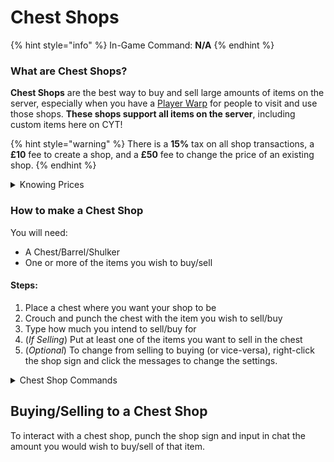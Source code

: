 # Chest Shops

{% hint style="info" %}
In-Game Command: **N/A**
{% endhint %}

### **What are Chest Shops?**

**Chest Shops** are the best way to buy and sell large amounts of items on the server, especially when you have a [Player Warp](player-warps.md) for people to visit and use those shops. **These shops support all items on the server**, including custom items here on CYT!

{% hint style="warning" %}
There is a **15%** tax on all shop transactions, a **£10** fee to create a shop, and a **£50** fee to change the price of an existing shop.
{% endhint %}

<details>

<summary>Knowing Prices</summary>

Trying to think of what to sell an item for?\
It's difficult, so we made a custom plugin that averages prices out.

**Holding an item**\
If you're wanting to sell an item that you're holding, simply type **/iworth** and the plugin will return the average price of it. If it hasn't been sold before, this sadly won't be of any help.

**Want to search? No problem.**\
This plugin also has a search feature! Simply type **/iworth** with an empty hand and it'll bring up a sign where you can type in an item. This works with custom items, crate keys, basically everything.

**Want to just look at every item ever sold? No problem.**\
Simply type **/iworth** with an empty hand, click 'Done' on the sign without typing anything and there you go!

**How does it work?**\
It takes all sales of all items from both Auction House and Chest Shops and averages it out.

**Want to see sales in a specific time period?**\
Not a problem, simply hold the item you want to check and do **/iworth \<amount of item> \<time period>**, for example, **/iworth 1 1 week**!\
You can also shrink down the entire menu to a specific time period. To do so, type **/iworth menu** and fill the sign in with details you need!

</details>

### **How to make a Chest Shop**

You will need:

* A Chest/Barrel/Shulker
* One or more of the items you wish to buy/sell

#### Steps:

1. Place a chest where you want your shop to be
2. Crouch and punch the chest with the item you wish to sell/buy
3. Type how much you intend to sell/buy for
4. (_If Selling_) Put at least one of the items you want to sell in the chest
5. (_Optional_) To change from selling to buying (or vice-versa), right-click the shop sign and click the messages to change the settings.



<details>

<summary>Chest Shop Commands</summary>

* **/qs price \[price]** - Set the price of your shop. (Whilst looking at the sign)
* **/qs amount \[amount]** - Set the amount of items to sell/buy. (Whilst looking at the sign)
* **/qs buy|sell** - Change the shop to sell/buy mode. (Whilst looking at the sign)
* **/qs item** - Change the shop to sell/buy the item you are holding. (Whilst looking at the sign)
* **/qs staff add|clear|del|list \[player]** - Shop staff management. (Whilst looking at the sign)
* **/qs find \[item]** - Find a shop selling an item.
* **/qs transfer \[player]** - Transfer all of your shops to a player.
* **/qs toggledisplay** - Disable/Enable item display.

</details>

## Buying/Selling to a Chest Shop

To interact with a chest shop, punch the shop sign and input in chat the amount you would wish to buy/sell of that item.
